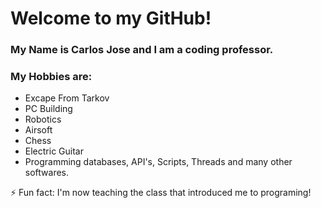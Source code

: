 # Welcome to my GitHub!

### My Name is Carlos Jose and I am a coding professor.
### My Hobbies are:

* Excape From Tarkov
* PC Building
* Robotics
* Airsoft
* Chess
* Electric Guitar
* Programming databases, API's, Scripts, Threads and many other softwares.


⚡ Fun fact: I'm now teaching the class that introduced me to programing!
